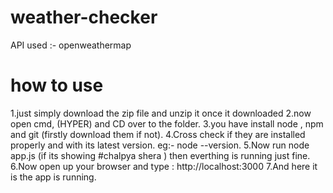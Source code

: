 # weather-checker
API used :- openweathermap 


<h1>how to use </h1>
1.just simply download the zip file and unzip it once it downloaded 
2.now open cmd, (HYPER)  and CD over to the folder.
3.you have install node , npm and git (firstly download them if not).
4.Cross check if they are installed properly and with its latest version. eg:-  node --version.
5.Now run node app.js (if its showing #chalpya shera ) then everthing is running just fine.
6.Now open up your browser and type :  http://localhost:3000
7.And here it is the app is running.
